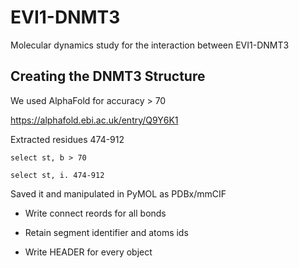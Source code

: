 # EVI1-DNMT3
Molecular dynamics study for the interaction between EVI1-DNMT3

## Creating the DNMT3 Structure

We used AlphaFold for accuracy > 70

https://alphafold.ebi.ac.uk/entry/Q9Y6K1

Extracted residues 474-912

`select st, b > 70`

`select st, i. 474-912`

Saved it and manipulated in PyMOL as PDBx/mmCIF

- Write connect reords for all bonds

- Retain segment identifier and atoms ids

- Write HEADER for every object
